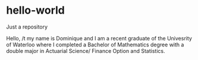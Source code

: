 # hello-world
Just a repository

Hello, /t
my name is Dominique and I am a recent graduate of the Univesrity of Waterloo where I completed a Bachelor of Mathematics degree with a double major in Actuarial Science/ Finance Option and Statistics.
